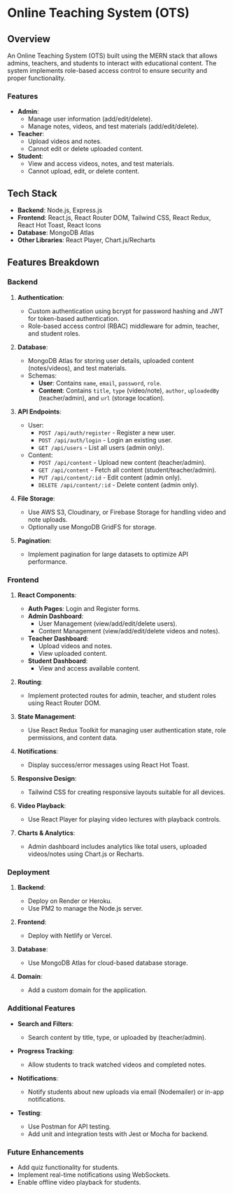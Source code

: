 # Online Teaching System (OTS)

## Overview

An Online Teaching System (OTS) built using the MERN stack that allows admins, teachers, and students to interact with educational content. The system implements role-based access control to ensure security and proper functionality.

### Features

- **Admin**:
  - Manage user information (add/edit/delete).
  - Manage notes, videos, and test materials (add/edit/delete).
- **Teacher**:
  - Upload videos and notes.
  - Cannot edit or delete uploaded content.
- **Student**:
  - View and access videos, notes, and test materials.
  - Cannot upload, edit, or delete content.

## Tech Stack

- **Backend**: Node.js, Express.js
- **Frontend**: React.js, React Router DOM, Tailwind CSS, React Redux, React Hot Toast, React Icons
- **Database**: MongoDB Atlas
- **Other Libraries**: React Player, Chart.js/Recharts

## Features Breakdown

### Backend

1. **Authentication**:

   - Custom authentication using bcrypt for password hashing and JWT for token-based authentication.
   - Role-based access control (RBAC) middleware for admin, teacher, and student roles.

2. **Database**:

   - MongoDB Atlas for storing user details, uploaded content (notes/videos), and test materials.
   - Schemas:
     - **User**: Contains `name`, `email`, `password`, `role`.
     - **Content**: Contains `title`, `type` (video/note), `author`, `uploadedBy` (teacher/admin), and `url` (storage location).

3. **API Endpoints**:

   - User:
     - `POST /api/auth/register` - Register a new user.
     - `POST /api/auth/login` - Login an existing user.
     - `GET /api/users` - List all users (admin only).
   - Content:
     - `POST /api/content` - Upload new content (teacher/admin).
     - `GET /api/content` - Fetch all content (student/teacher/admin).
     - `PUT /api/content/:id` - Edit content (admin only).
     - `DELETE /api/content/:id` - Delete content (admin only).

4. **File Storage**:

   - Use AWS S3, Cloudinary, or Firebase Storage for handling video and note uploads.
   - Optionally use MongoDB GridFS for storage.

5. **Pagination**:

   - Implement pagination for large datasets to optimize API performance.

### Frontend

1. **React Components**:

   - **Auth Pages**: Login and Register forms.
   - **Admin Dashboard**:
     - User Management (view/add/edit/delete users).
     - Content Management (view/add/edit/delete videos and notes).
   - **Teacher Dashboard**:
     - Upload videos and notes.
     - View uploaded content.
   - **Student Dashboard**:
     - View and access available content.

2. **Routing**:

   - Implement protected routes for admin, teacher, and student roles using React Router DOM.

3. **State Management**:

   - Use React Redux Toolkit for managing user authentication state, role permissions, and content data.

4. **Notifications**:

   - Display success/error messages using React Hot Toast.

5. **Responsive Design**:

   - Tailwind CSS for creating responsive layouts suitable for all devices.

6. **Video Playback**:

   - Use React Player for playing video lectures with playback controls.

7. **Charts & Analytics**:

   - Admin dashboard includes analytics like total users, uploaded videos/notes using Chart.js or Recharts.

### Deployment

1. **Backend**:

   - Deploy on Render or Heroku.
   - Use PM2 to manage the Node.js server.

2. **Frontend**:

   - Deploy with Netlify or Vercel.

3. **Database**:

   - Use MongoDB Atlas for cloud-based database storage.

4. **Domain**:

   - Add a custom domain for the application.

### Additional Features

- **Search and Filters**:

  - Search content by title, type, or uploaded by (teacher/admin).

- **Progress Tracking**:

  - Allow students to track watched videos and completed notes.

- **Notifications**:

  - Notify students about new uploads via email (Nodemailer) or in-app notifications.

- **Testing**:

  - Use Postman for API testing.
  - Add unit and integration tests with Jest or Mocha for backend.

### Future Enhancements

- Add quiz functionality for students.
- Implement real-time notifications using WebSockets.
- Enable offline video playback for students.
